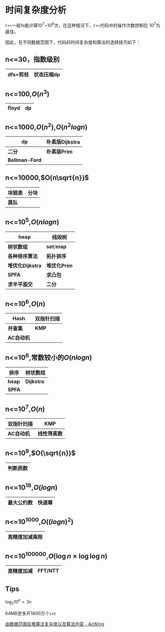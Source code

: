 # 时间复杂度分析

<code>C++</code>一般$1$s能计算$10^7$~$10^8$次，在这种情况下，<code>C++</code>代码中的操作次数控制在 $10^7$为最佳。

因此，在不同数据范围下，代码的时间复杂度和算法的选择技巧如下：

## n<=30，指数级别

| dfs+剪枝 | 状态压缩dp |
| -------- | ---------- |

## n<=100,$O(n^3)$

| floyd | dp   |
| ----- | ---- |

## n<=1000,$O(n^2)$,$O(n^2logn)$

| dp               | 朴素版Dijkstra |
| ---------------- | -------------- |
| **二分**         | **朴素版Prim** |
| **Bellman-Ford** |                |

## n<=10000,$O(n\sqrt{n})$

| 块链表   | 分块 |
| -------- | ---- |
| **莫队** |      |

## n<=$10^5$,$O(nlogn)$

| heap               | 线段树          |
| ------------------ | --------------- |
| **树状数组**       | **set**/**map** |
| **各种排序算法**   | **拓扑排序**    |
| **堆优化Dijkstra** | **堆优化Prim**  |
| **SPFA**           | **求凸包**      |
| **求半平面交**     | **二分**        |

## n<=$10^6$,$O(n)$

| Hash         | 双指针扫描 |
| ------------ | ---------- |
| **并查集**   | **KMP**    |
| **AC自动机** |            |

## n<=$10^6$,常数较小的$O(nlogn)$

| 排序     | 树状数组     |
| -------- | ------------ |
| **heap** | **Dijkstra** |
| **SPFA** |              |

## n<=$10^7$,$O(n)$

| 双指针扫描   | KMP            |
| ------------ | -------------- |
| **AC自动机** | **线性筛素数** |

## n<=$10^9$,$O(\sqrt{n})$

| 判断质数 |
| -------- |

## n<=$10^{18}$,$O(logn)$

| 最大公约数 | 快速幂 |
| ---------- | ------ |

## n<=$10^{1000}$,$O((logn)^2)$

| 高精度加减乘除 |
| -------------- |

## n<=$10^{100000}$,$O(\log n\times \log\log n)$

| 高精度加减 | FFT/NTT |
| ---------- | ------- |

## Tips

$\log_2 10^n =3n$

64MB至多开1600万个<code>int</code>

[由数据范围反推算法复杂度以及算法内容 - AcWing](https://www.acwing.com/blog/content/32/)